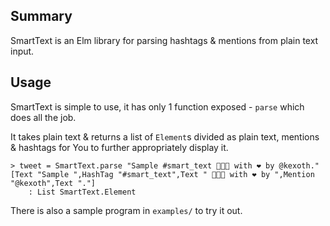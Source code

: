 ## Summary

  SmartText is an Elm library for parsing hashtags & mentions from plain text input.

## Usage

  SmartText is simple to use, it has only 1 function exposed - `parse` which does all the job.
  
  It takes plain text & returns a list of `Element`s divided as plain text, mentions & hashtags for You to further appropriately display it.

    > tweet = SmartText.parse "Sample #smart_text 👨🏻‍💻 with ❤️ by @kexoth."
    [Text "Sample ",HashTag "#smart_text",Text " 👨🏻‍💻 with ❤️ by ",Mention "@kexoth",Text "."]
        : List SmartText.Element

There is also a sample program in `examples/` to try it out.
